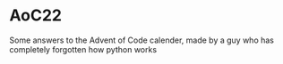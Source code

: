 # AoC22
Some answers to the Advent of Code calender, made by a guy who has completely forgotten how python works
